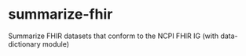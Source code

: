 # summarize-fhir
Summarize FHIR datasets that conform to the NCPI FHIR IG (with data-dictionary module)
